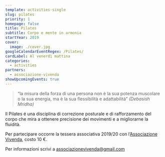 ```yaml
---
template: activities-single
slug: pilates
priority: 1
homepage: false
title: Pilates
subtitle: Corpo e mente in armonia
startYear: 2019
cover:
  image: ./cover.jpg
googleCalendarEventRegex: /Pilates/
cardLabel: Al venerdì mattina
categories:
  - activities
partners:
  - associazione-vivenda
showUpcomingEvents: true
---
```


> “la misura della forza di una persona non è la sua potenza muscolare o la sua energia, ma è la sua flessibilità e adattabilità” *(Debasish Mridha)*

<EntryInfo variant="upcoming" label="Venerdì" value="10:00 - 11:00"/>
<EntryInfo variant="participants" value="minimo 5"/>
<EntryInfo variant="price" value="10 € a lezione (oltre tessera associativa)"/>
<EntryInfo variant="teacher" label="Irina Lojnikova" value="istruttrice certificata in Pilates Matwork, metodo Stott Pilates"/>
<EntryInfo variant="location" label="Ci trovate" value="nel [parco](/spazi/parco/) o in [biblioteca](/spazi/biblioteca/)" bottom="6"/>

<Row>
<Col initial narrow>

Il Pilates é una disciplina di correzione posturale e di rafforzamento del corpo che mira a ottenere precisione dei movimenti e a migliorarne la fluidità.

<Footnote top={3}>

Per partecipare occorre la tessera associativa 2019/20 con l’[Associazione Vivenda](/partners/associazione-vivenda/), costo 10 €.

</Footnote>
</Col>
</Row>

<ButtonLink href="mailto:associazionevivenda@gmail.com">Per informazioni scrivi a associazionevivenda@gmail.com</ButtonLink>

